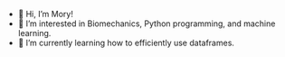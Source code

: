 - 👋 Hi, I’m Mory!
- 👀 I’m interested in Biomechanics, Python programming, and machine learning.
- 🌱 I’m currently learning how to efficiently use dataframes. 

<!---
amini-m/amini-m is a ✨ special ✨ repository because its `README.md` (this file) appears on your GitHub profile.
You can click the Preview link to take a look at your changes.
--->

